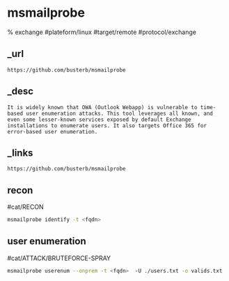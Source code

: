 # msmailprobe
% exchange
#plateform/linux  #target/remote  #protocol/exchange 

## _url
```
https://github.com/busterb/msmailprobe
```

## _desc
```
It is widely known that OWA (Outlook Webapp) is vulnerable to time-based user enumeration attacks. This tool leverages all known, and even some lesser-known services exposed by default Exchange installations to enumerate users. It also targets Office 365 for error-based user enumeration.
```

## _links
```
https://github.com/busterb/msmailprobe
```


## recon
#cat/RECON
```bash
msmailprobe identify -t <fqdn>
```


## user enumeration
#cat/ATTACK/BRUTEFORCE-SPRAY 
```bash
msmailprobe userenum --onprem -t <fqdn>  -U ./users.txt -o valids.txt
```